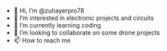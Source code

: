 - 👋 Hi, I’m @zuhayerpro78
- 👀 I’m interested in electronic projects and circuits
- 🌱 I’m currently learning coding
- 💞️ I’m looking to collaborate on some drone projects
- 📫 How to reach me 

<!---
zuhayerpro78/zuhayerpro78 is a ✨ special ✨ repository because its `README.md` (this file) appears on your GitHub profile.
You can click the Preview link to take a look at your changes.
--->
